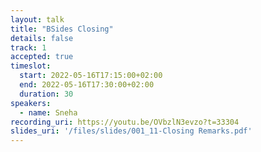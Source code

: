 ```yaml
---
layout: talk
title: "BSides Closing"
details: false
track: 1
accepted: true
timeslot:
  start: 2022-05-16T17:15:00+02:00
  end: 2022-05-16T17:30:00+02:00
  duration: 30
speakers: 
  - name: Sneha
recording_uri: https://youtu.be/OVbzlN3evzo?t=33304
slides_uri: '/files/slides/001_11-Closing Remarks.pdf'
---
```


<!-- empty //-->
